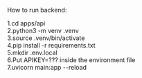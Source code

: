 How to run backend:  

1.cd apps/api  
2.python3 -m venv .venv  
3.source .venv/bin/activate  
4.pip install -r requirements.txt  
5.mkdir .env.local  
6.Put APIKEY=??? inside the environment file  
7.uvicorn main:app --reload  
